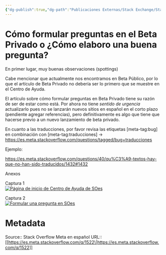 ```yaml
---
{"dg-publish":true,"dg-path":"Publicaciones Externas/Stack Exchange/Stack Overflow en español/Stack Overflow en español Meta/es.meta.stackoverflow.com-1522.md","permalink":"/publicaciones-externas/stack-exchange/stack-overflow-en-espanol/stack-overflow-en-espanol-meta/es-meta-stackoverflow-com-1522/","title":"Cómo formular preguntas en el Beta Privado o ¿Cómo elaboro una buena pregunta?","hide":true,"noteIcon":"\"0\"","created":"2024-04-03T12:49:10.763-06:00","updated":"2024-04-05T16:43:59.703-06:00"}
---
```


# Cómo formular preguntas en el Beta Privado o ¿Cómo elaboro una buena pregunta?

En primer lugar, muy buenas observaciones (spottings)

Cabe mencionar que actualmente nos encontramos en Beta Público, por lo que el artículo de Beta Privado no debería ser lo primero que se muestre en el Centro de Ayuda.

El artículo sobre cómo formular preguntas en Beta Privado tiene su razón de ser de estar como está. Por ahora no tiene *sentido de urgencia* actualizarlo pues no se lanzarán nuevos sitios en español en el corto plazo (pendiente agregar referencias), pero definitivamente es algo que tiene que hacerse previo a un nuevo lanzamiento de beta privado.

En cuanto a las traducciones, por favor revisa las etiquetas [meta-tag:bug] en combinación con [meta-tag:traducciones] -> https://es.meta.stackoverflow.com/questions/tagged/bug+traducciones

Ejemplo: 

https://es.meta.stackoverflow.com/questions/40/qu%C3%A9-textos-hay-que-no-han-sido-traducidos/1432#1432

Anexos

Captura 1  
[![Página de inicio de Centro de Ayuda de SOes][1]][1]

Captura 2  
[![Formular una pregunta en SOes][2]][2]


  [1]: https://i.stack.imgur.com/6hYPv.png
  [2]: https://i.stack.imgur.com/rWs8Q.png

# Metadata
Source:: Stack Overflow Meta en español
URL:: [[https://es.meta.stackoverflow.com/q/1522\|https://es.meta.stackoverflow.com/q/1522]]

